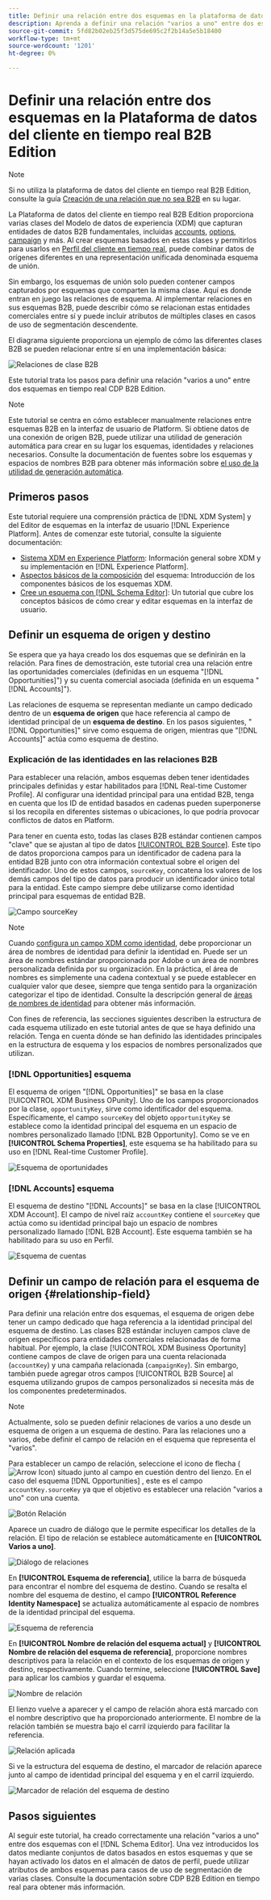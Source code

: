 ```yaml
---
title: Definir una relación entre dos esquemas en la plataforma de datos del cliente en tiempo real B2B Edition
description: Aprenda a definir una relación "varios a uno" entre dos esquemas en la plataforma de datos del cliente en tiempo real B2B Edition.
source-git-commit: 5fd82b02eb25f3d575de695c2f2b14a5e5b18400
workflow-type: tm+mt
source-wordcount: '1201'
ht-degree: 0%

---
```


# Definir una relación entre dos esquemas en la Plataforma de datos del cliente en tiempo real B2B Edition

>[!NOTE]
>
>Si no utiliza la plataforma de datos del cliente en tiempo real B2B Edition, consulte la guía [Creación de una relación que no sea B2B](./relationship-ui.md) en su lugar.

La Plataforma de datos del cliente en tiempo real B2B Edition proporciona varias clases del Modelo de datos de experiencia (XDM) que capturan entidades de datos B2B fundamentales, incluidas [accounts](../classes/b2b/business-account.md), [options](../classes/b2b/business-opportunity.md), [campaign](../classes/b2b/business-campaign.md) y más. Al crear esquemas basados en estas clases y permitirlos para usarlos en [Perfil del cliente en tiempo real](../../profile/home.md), puede combinar datos de orígenes diferentes en una representación unificada denominada esquema de unión.

Sin embargo, los esquemas de unión solo pueden contener campos capturados por esquemas que comparten la misma clase. Aquí es donde entran en juego las relaciones de esquema. Al implementar relaciones en sus esquemas B2B, puede describir cómo se relacionan estas entidades comerciales entre sí y puede incluir atributos de múltiples clases en casos de uso de segmentación descendente.

El diagrama siguiente proporciona un ejemplo de cómo las diferentes clases B2B se pueden relacionar entre sí en una implementación básica:

![Relaciones de clase B2B](../images/tutorials/relationship-b2b/classes.png)

Este tutorial trata los pasos para definir una relación &quot;varios a uno&quot; entre dos esquemas en tiempo real CDP B2B Edition.

>[!NOTE]
>
>Este tutorial se centra en cómo establecer manualmente relaciones entre esquemas B2B en la interfaz de usuario de Platform. Si obtiene datos de una conexión de origen B2B, puede utilizar una utilidad de generación automática para crear en su lugar los esquemas, identidades y relaciones necesarios. Consulte la documentación de fuentes sobre los esquemas y espacios de nombres B2B para obtener más información sobre [el uso de la utilidad de generación automática](../../sources/connectors/adobe-applications/marketo/marketo-namespaces.md).

## Primeros pasos

Este tutorial requiere una comprensión práctica de [!DNL XDM System] y del Editor de esquemas en la interfaz de usuario [!DNL Experience Platform]. Antes de comenzar este tutorial, consulte la siguiente documentación:

* [Sistema XDM en Experience Platform](../home.md): Información general sobre XDM y su implementación en  [!DNL Experience Platform].
* [Aspectos básicos de la composición](../schema/composition.md) del esquema: Introducción de los componentes básicos de los esquemas XDM.
* [Cree un esquema con [!DNL Schema Editor]](create-schema-ui.md): Un tutorial que cubre los conceptos básicos de cómo crear y editar esquemas en la interfaz de usuario.

## Definir un esquema de origen y destino

Se espera que ya haya creado los dos esquemas que se definirán en la relación. Para fines de demostración, este tutorial crea una relación entre las oportunidades comerciales (definidas en un esquema &quot;[!DNL Opportunities]&quot;) y su cuenta comercial asociada (definida en un esquema &quot;[!DNL Accounts]&quot;).

Las relaciones de esquema se representan mediante un campo dedicado dentro de un **esquema de origen** que hace referencia al campo de identidad principal de un **esquema de destino**. En los pasos siguientes, &quot;[!DNL Opportunities]&quot; sirve como esquema de origen, mientras que &quot;[!DNL Accounts]&quot; actúa como esquema de destino.

### Explicación de las identidades en las relaciones B2B

Para establecer una relación, ambos esquemas deben tener identidades principales definidas y estar habilitados para [!DNL Real-time Customer Profile]. Al configurar una identidad principal para una entidad B2B, tenga en cuenta que los ID de entidad basados en cadenas pueden superponerse si los recopila en diferentes sistemas o ubicaciones, lo que podría provocar conflictos de datos en Platform.

Para tener en cuenta esto, todas las clases B2B estándar contienen campos &quot;clave&quot; que se ajustan al tipo de datos [[!UICONTROL B2B Source]](../data-types/b2b-source.md). Este tipo de datos proporciona campos para un identificador de cadena para la entidad B2B junto con otra información contextual sobre el origen del identificador. Uno de estos campos, `sourceKey`, concatena los valores de los demás campos del tipo de datos para producir un identificador único total para la entidad. Este campo siempre debe utilizarse como identidad principal para esquemas de entidad B2B.

![Campo sourceKey](../images/tutorials/relationship-b2b/sourcekey.png)

>[!NOTE]
>
>Cuando [configura un campo XDM como identidad](../ui/fields/identity.md), debe proporcionar un área de nombres de identidad para definir la identidad en. Puede ser un área de nombres estándar proporcionada por Adobe o un área de nombres personalizada definida por su organización. En la práctica, el área de nombres es simplemente una cadena contextual y se puede establecer en cualquier valor que desee, siempre que tenga sentido para la organización categorizar el tipo de identidad. Consulte la descripción general de [áreas de nombres de identidad](../../identity-service/namespaces.md) para obtener más información.

Con fines de referencia, las secciones siguientes describen la estructura de cada esquema utilizado en este tutorial antes de que se haya definido una relación. Tenga en cuenta dónde se han definido las identidades principales en la estructura de esquema y los espacios de nombres personalizados que utilizan.

### [!DNL Opportunities] esquema

El esquema de origen &quot;[!DNL Opportunities]&quot; se basa en la clase [!UICONTROL XDM Business OPunity]. Uno de los campos proporcionados por la clase, `opportunityKey`, sirve como identificador del esquema. Específicamente, el campo `sourceKey` del objeto `opportunityKey` se establece como la identidad principal del esquema en un espacio de nombres personalizado llamado [!DNL B2B Opportunity].
Como se ve en **[!UICONTROL Schema Properties]**, este esquema se ha habilitado para su uso en [!DNL Real-time Customer Profile].

![Esquema de oportunidades](../images/tutorials/relationship-b2b/opportunities.png)

### [!DNL Accounts] esquema

El esquema de destino &quot;[!DNL Accounts]&quot; se basa en la clase [!UICONTROL XDM Account]. El campo de nivel raíz `accountKey` contiene el `sourceKey` que actúa como su identidad principal bajo un espacio de nombres personalizado llamado [!DNL B2B Account]. Este esquema también se ha habilitado para su uso en Perfil.

![Esquema de cuentas](../images/tutorials/relationship-b2b/accounts.png)

## Definir un campo de relación para el esquema de origen {#relationship-field}

Para definir una relación entre dos esquemas, el esquema de origen debe tener un campo dedicado que haga referencia a la identidad principal del esquema de destino. Las clases B2B estándar incluyen campos clave de origen específicos para entidades comerciales relacionadas de forma habitual. Por ejemplo, la clase [!UICONTROL XDM Business Oportunity] contiene campos de clave de origen para una cuenta relacionada (`accountKey`) y una campaña relacionada (`campaignKey`). Sin embargo, también puede agregar otros campos [!UICONTROL B2B Source] al esquema utilizando grupos de campos personalizados si necesita más de los componentes predeterminados.

>[!NOTE]
>
>Actualmente, solo se pueden definir relaciones de varios a uno desde un esquema de origen a un esquema de destino. Para las relaciones uno a varios, debe definir el campo de relación en el esquema que representa el &quot;varios&quot;.

Para establecer un campo de relación, seleccione el icono de flecha (![Arrow Icon](../images/tutorials/relationship-b2b/arrow.png)) situado junto al campo en cuestión dentro del lienzo. En el caso del esquema [!DNL Opportunities] , este es el campo `accountKey.sourceKey` ya que el objetivo es establecer una relación &quot;varios a uno&quot; con una cuenta.

![Botón Relación](../images/tutorials/relationship-b2b/relationship-button.png)

Aparece un cuadro de diálogo que le permite especificar los detalles de la relación. El tipo de relación se establece automáticamente en **[!UICONTROL Varios a uno]**.

![Diálogo de relaciones](../images/tutorials/relationship-b2b/relationship-dialog.png)

En **[!UICONTROL Esquema de referencia]**, utilice la barra de búsqueda para encontrar el nombre del esquema de destino. Cuando se resalta el nombre del esquema de destino, el campo **[!UICONTROL Reference Identity Namespace]** se actualiza automáticamente al espacio de nombres de la identidad principal del esquema.

![Esquema de referencia](../images/tutorials/relationship-b2b/reference-schema.png)

En **[!UICONTROL Nombre de relación del esquema actual]** y **[!UICONTROL Nombre de relación del esquema de referencia]**, proporcione nombres descriptivos para la relación en el contexto de los esquemas de origen y destino, respectivamente. Cuando termine, seleccione **[!UICONTROL Save]** para aplicar los cambios y guardar el esquema.

![Nombre de relación](../images/tutorials/relationship-b2b/relationship-name.png)

El lienzo vuelve a aparecer y el campo de relación ahora está marcado con el nombre descriptivo que ha proporcionado anteriormente. El nombre de la relación también se muestra bajo el carril izquierdo para facilitar la referencia.

![Relación aplicada](../images/tutorials/relationship-b2b/relationship-applied.png)

Si ve la estructura del esquema de destino, el marcador de relación aparece junto al campo de identidad principal del esquema y en el carril izquierdo.

![Marcador de relación del esquema de destino](../images/tutorials/relationship-b2b/destination-relationship.png)

## Pasos siguientes

Al seguir este tutorial, ha creado correctamente una relación &quot;varios a uno&quot; entre dos esquemas con el [!DNL Schema Editor]. Una vez introducidos los datos mediante conjuntos de datos basados en estos esquemas y que se hayan activado los datos en el almacén de datos de perfil, puede utilizar atributos de ambos esquemas para casos de uso de segmentación de varias clases. Consulte la documentación sobre CDP B2B Edition en tiempo real para obtener más información.
